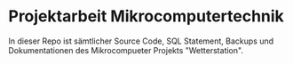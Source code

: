 # Projektarbeit Mikrocomputertechnik

In dieser Repo ist sämtlicher Source Code, SQL Statement, Backups und Dokumentationen des Mikrocompueter Projekts "Wetterstation".

